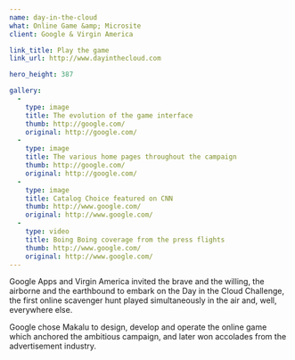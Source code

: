 ```yaml
---
name: day-in-the-cloud
what: Online Game &amp; Microsite
client: Google & Virgin America

link_title: Play the game
link_url: http://www.dayinthecloud.com

hero_height: 387

gallery:
  -
    type: image
    title: The evolution of the game interface
    thumb: http://google.com/
    original: http://google.com/
  -
    type: image
    title: The various home pages throughout the campaign
    thumb: http://google.com/
    original: http://google.com/
  -
    type: image
    title: Catalog Choice featured on CNN
    thumb: http://www.google.com/
    original: http://www.google.com/
  -
    type: video
    title: Boing Boing coverage from the press flights
    thumb: http://www.google.com/
    original: http://www.google.com/
---
```


Google Apps and Virgin America invited the brave and the willing, the airborne and the earthbound to embark on the Day in the Cloud Challenge, the first online scavenger hunt played simultaneously in the air and, well, everywhere else.

Google chose Makalu to design, develop and operate the online game which anchored the ambitious campaign, and later won accolades from the advertisement industry.
